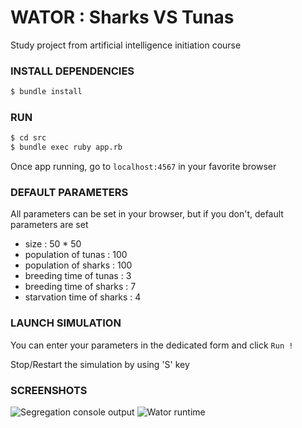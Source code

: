 # WATOR : Sharks VS Tunas

Study project from artificial intelligence initiation course

### INSTALL DEPENDENCIES

```bash
$ bundle install
```

### RUN

```bash
$ cd src
$ bundle exec ruby app.rb
```
Once app running, go to ```localhost:4567``` in your favorite browser

### DEFAULT PARAMETERS

All parameters can be set in your browser, but if you don't, default parameters are set

- size : 50 * 50
- population of tunas : 100
- population of sharks : 100
- breeding time of tunas : 3
- breeding time of sharks : 7
- starvation time of sharks : 4

### LAUNCH SIMULATION

You can enter your parameters in the dedicated form and click ```Run !```

Stop/Restart the simulation by using 'S' key

### SCREENSHOTS

![Segregation console output](http://snag.gy/923t9.jpg)
![Wator runtime](http://snag.gy/4ahkU.jpg)